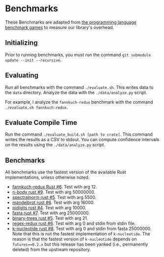 # Benchmarks
These Benchmarks are adapted from [the programming language benchmark games](https://benchmarksgame-team.pages.debian.net/benchmarksgame/fastest/rust.html) to measure our library's overhead.

## Initializing
Prior to running benchmarks, you must run the command `git submodule update --init --recursive`.

## Evaluating
Run all benchmarks with the command `./evaluate.sh`. This writes data to the `data` directory.
Analyze the data with the `./data/analyze.py` script.

For example, I analyze the `fannkuch-redux` benchmark with the command `./evaluate.sh fannkuch-redux`.

## Evaluate Compile Time
Run the command `./evaluate_build.sh [path to crate]`.
This command writes the results as a CSV to stdout.
You can compute confidence intervals on the results using
the `./data/analyze.py` script.

## Benchmarks
All benchmarks use the fastest version of the available Rust implementations, unless otherwise noted.

- [fannkuch-redux Rust #6](https://benchmarksgame-team.pages.debian.net/benchmarksgame/program/fannkuchredux-rust-6.html). Test with arg 12.
- [n-body rust #9](https://benchmarksgame-team.pages.debian.net/benchmarksgame/program/nbody-rust-9.html). Test with arg 50000000.
- [spectralnorm rust #5](https://benchmarksgame-team.pages.debian.net/benchmarksgame/program/spectralnorm-rust-5.html). Test with arg 5500.
- [mandelbrot rust #6](https://benchmarksgame-team.pages.debian.net/benchmarksgame/program/mandelbrot-rust-6.html). Test with arg 16000.
- [pidigits rust #4](https://benchmarksgame-team.pages.debian.net/benchmarksgame/program/pidigits-rust-4.html). Test with arg 10000.
- [fasta rust #7](https://benchmarksgame-team.pages.debian.net/benchmarksgame/program/fasta-rust-7.html). Test with arg 25000000.
- [binary-trees rust #5](https://benchmarksgame-team.pages.debian.net/benchmarksgame/program/binarytrees-rust-5.html). Test with arg 21.
- [regex-redux rust #6](https://benchmarksgame-team.pages.debian.net/benchmarksgame/program/regexredux-rust-6.html). Test with arg 0 and stdin from stdin file.
- [k-nucleotide rust #8](https://benchmarksgame-team.pages.debian.net/benchmarksgame/program/knucleotide-rust-8.html). Test with arg 0 and stdin from fasta 25000000. Note that this is not the fastest implementation of `k-nucleotide`. The reason is that the fastest version of `k-nucleotide` depends on `futures==0.2.x` but this release has been yanked (i.e., permanently deleted) from the upstream repository.
